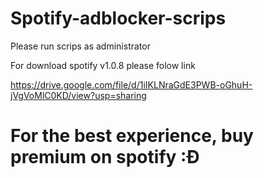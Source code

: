 # Spotify-adblocker-scrips
Please run scrips as administrator


For download spotify v1.0.8 please folow link 


https://drive.google.com/file/d/1iIKLNraGdE3PWB-oGhuH-jVgVoMlC0KD/view?usp=sharing

# For the best experience, buy premium on spotify :Đ
